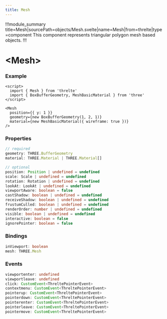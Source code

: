 ```yaml
---
title: Mesh
---
```


!!!module_summary title=Mesh|sourcePath=objects/Mesh.svelte|name=Mesh|from=threlte|type=component
This component represents triangular polygon mesh based objects.
!!!

# \<Mesh>

### Example

```svelte
<script>
  import { Mesh } from 'threlte'
  import { BoxBufferGeometry, MeshBasicMaterial } from 'three'
</script>

<Mesh
  position={{ y: 1 }}
  geometry={new BoxBufferGeometry(1, 2, 1)}
  material={new MeshBasicMaterial({ wireframe: true })}
/>
```

### Properties

```ts
// required
geometry: THREE.BufferGeometry
material: THREE.Material | THREE.Material[]

// optional
position: Position | undefined = undefined
scale: Scale | undefined = undefined
rotation: Rotation | undefined = undefined
lookAt: LookAt | undefined = undefined
viewportAware: boolean = false
castShadow: boolean | undefined = undefined
receiveShadow: boolean | undefined = undefined
frustumCulled: boolean | undefined = undefined
renderOrder: number | undefined = undefined
visible: boolean | undefined = undefined
interactive: boolean = false
ignorePointer: boolean = false
```

### Bindings

```ts
inViewport: boolean
mesh: THREE.Mesh
```

### Events

```ts
viewportenter: undefined
viewportleave: undefined
click: CustomEvent<ThreltePointerEvent>
contextmenu: CustomEvent<ThreltePointerEvent>
pointerup: CustomEvent<ThreltePointerEvent>
pointerdown: CustomEvent<ThreltePointerEvent>
pointerenter: CustomEvent<ThreltePointerEvent>
pointerleave: CustomEvent<ThreltePointerEvent>
pointermove: CustomEvent<ThreltePointerEvent>
```
